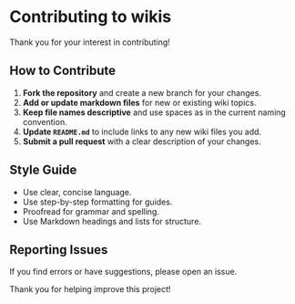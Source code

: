 # Contributing to wikis

Thank you for your interest in contributing!

## How to Contribute

1. **Fork the repository** and create a new branch for your changes.
2. **Add or update markdown files** for new or existing wiki topics.
3. **Keep file names descriptive** and use spaces as in the current naming convention.
4. **Update `README.md`** to include links to any new wiki files you add.
5. **Submit a pull request** with a clear description of your changes.

## Style Guide

- Use clear, concise language.
- Use step-by-step formatting for guides.
- Proofread for grammar and spelling.
- Use Markdown headings and lists for structure.

## Reporting Issues

If you find errors or have suggestions, please open an issue.

Thank you for helping improve this project!
